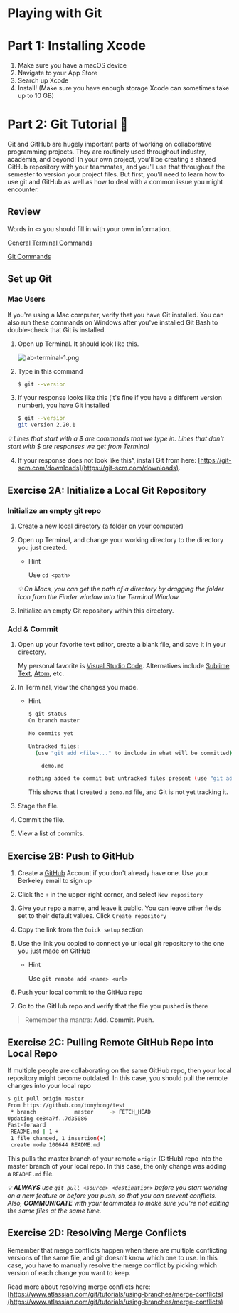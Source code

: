 # Playing with Git

# Part 1: Installing Xcode

1. Make sure you have a macOS device
2. Navigate to your App Store
3. Search up Xcode
4. Install! (Make sure you have enough storage Xcode can sometimes take up to 10 GB)

# Part 2: Git Tutorial 🐙

Git and GitHub are hugely important parts of working on collaborative programming projects. They are routinely used throughout industry, academia, and beyond! In your own project, you'll be creating a shared GitHub repository with your teammates, and you'll use that throughout the semester to version your project files. But first, you'll need to learn how to use git and GitHub as well as how to deal with a common issue you might encounter. 

## Review

Words in `<>` you should fill in with your own information. 

[General Terminal Commands](https://www.notion.so/5543cd4a27bd4cad9bc23933984f7dcc)

[Git Commands](https://www.notion.so/fbb0ee6917674ef9a6aec7b58c749213)

## Set up Git

### Mac Users

If you're using a Mac computer, verify that you have Git installed. You can also run these commands on Windows after you've installed Git Bash to double-check that Git is installed.

1. Open up Terminal. It should look like this.
    
    ![lab-terminal-1.png](/assets/lab-terminal-1.png)
    
2. Type in this command 
    
    ```bash
    $ git --version
    ```
    
3. If your response looks like this (it's fine if you have a different version number), you have Git installed 
    
    ```bash
    $ git --version
    git version 2.20.1
    ```
    
_💡 Lines that start with a $ are commands that we type in. Lines that don't start with $ are responses we get from Terminal_
    
4. If your response does not look like this^, install Git from here: [https://git-scm.com/downloads](https://git-scm.com/downloads).

## Exercise 2A: Initialize a Local Git Repository

### Initialize an empty git repo

1. Create a new local directory (a folder on your computer)
2. Open up Terminal, and change your working directory to the directory you just created. 
    - Hint
        
        Use `cd <path>` 
        
    
    _💡 On Macs, you can get the path of a directory by dragging the folder icon from the Finder window into the Terminal Window._
    

3. Initialize an empty Git repository within this directory.

### Add & Commit

1. Open up your favorite text editor, create a blank file, and save it in your directory. 
    
    My personal favorite is [Visual Studio Code](https://code.visualstudio.com/). Alternatives include [Sublime Text](https://www.sublimetext.com/), [Atom](https://atom.io/), etc.
    
2. In Terminal, view the changes you made.
    - Hint
        
        ```bash
        $ git status
        On branch master
        
        No commits yet
        
        Untracked files:
          (use "git add <file>..." to include in what will be committed)
        
        	demo.md
        
        nothing added to commit but untracked files present (use "git add" to track)
        ```
        
        This shows that I created a `demo.md` file, and Git is not yet tracking it.
        
3. Stage the file.
4. Commit the file.
5. View a list of commits.

## Exercise 2B: Push to GitHub

1. Create a [GitHub](https://github.com/) Account if you don't already have one. Use your Berkeley email to sign up
2. Click the `+` in the upper-right corner, and select `New repository`
3. Give your repo a name, and leave it public. You can leave other fields set to their default values. Click `Create repository`
4. Copy the link from the `Quick setup` section
5. Use the link you copied to connect yo ur local git repository to the one you just made on GitHub 
    - Hint
        
        Use `git remote add <name> <url>`
        
6. Push your local commit to the GitHub repo
7. Go to the GitHub repo and verify that the file you pushed is there 

> Remember the mantra: **Add. Commit. Push.**
> 

## Exercise 2C: Pulling Remote GitHub Repo into Local Repo

If multiple people are collaborating on the same GitHub repo, then your local repository might become outdated. In this case, you should pull the remote changes into your local repo

```bash
$ git pull origin master
From https://github.com/tonyhong/test
 * branch            master     -> FETCH_HEAD
Updating ce84a7f..7d35086
Fast-forward
 README.md | 1 +
 1 file changed, 1 insertion(+)
 create mode 100644 README.md
```

This pulls the master branch of your remote `origin` (GitHub) repo into the master branch of your local repo. In this case, the only change was adding a `README.md` file.

_💡 **ALWAYS** use `git pull <source> <destination>` before you start working on a new feature or before you push, so that you can prevent conflicts. Also, **COMMUNICATE** with your teammates to make sure you're not editing the same files at the same time._

## Exercise 2D: Resolving Merge Conflicts

Remember that merge conflicts happen when there are multiple conflicting versions of the same file, and git doesn't know which one to use. In this case, you have to manually resolve the merge conflict by picking which version of each change you want to keep. 

Read more about resolving merge conflicts here: [https://www.atlassian.com/git/tutorials/using-branches/merge-conflicts](https://www.atlassian.com/git/tutorials/using-branches/merge-conflicts)